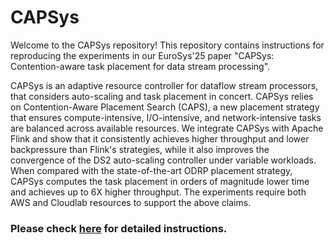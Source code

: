 # CAPSys

Welcome to the CAPSys repository!
This repository contains instructions for reproducing the experiments in our EuroSys'25 paper "CAPSys: Contention-aware task placement for data stream processing".

CAPSys is an adaptive resource controller for dataflow stream processors, that considers auto-scaling and task placement in concert. CAPSys relies on Contention-Aware Placement Search (CAPS), a new placement strategy that ensures compute-intensive, I/O-intensive, and network-intensive tasks are balanced across available resources. We integrate CAPSys with Apache Flink and show that it consistently achieves higher throughput and lower backpressure than Flink's strategies, while it also improves the convergence of the DS2 auto-scaling controller under variable workloads. When compared with the state-of-the-art ODRP placement strategy, CAPSys computes the task placement in orders of magnitude lower time and achieves up to 6X higher throughput. The experiments require both AWS and Cloudlab resources to support the above claims.


### Please check [here](https://github.com/CASP-Systems-BU/CAPSys/tree/main/scripts#readme) for detailed instructions.
